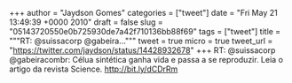 
+++
author = "Jaydson Gomes"
categories = ["tweet"]
date = "Fri May 21 13:49:39 +0000 2010"
draft = false
slug = "05143720550e0b725930de7a42f710136bb88f69"
tags = ["tweet"]
title = """RT: @suissacorp  @gabeira..."""
tweet = true
micro = true
tweet_url = "https://twitter.com/jaydson/status/14428932678"
+++
RT: @suissacorp  @gabeiracombr: Célua sintética ganha vida e passa a se reproduzir. Leia o artigo da revista Science. http://bit.ly/dCDrRm
